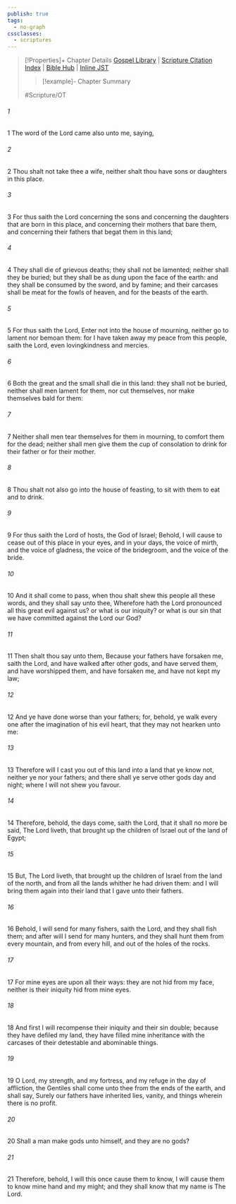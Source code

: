 ```yaml
---
publish: true
tags:
  - no-graph
cssclasses:
  - scriptures
---
```

>[!Properties]+ Chapter Details
>[Gospel Library](https://churchofjesuschrist.org/study/scriptures/ot/jer/16?lang=eng)    |    [Scripture Citation Index](https://scriptures.byu.edu/#07c10::c07c10)    |    [Bible Hub](https://biblehub.com/jeremiah/16.htm)    |    [Inline JST](https://scripturetoolbox.com/html/ic/Jeremiah/16.html)
>>[!example]- Chapter Summary
>> 
> 
>
>#Scripture/OT
###### 1
1 The word of the Lord came also unto me, saying,
###### 2
2 Thou shalt not take thee a wife, neither shalt thou have sons or daughters in this place.
###### 3
3 For thus saith the Lord concerning the sons and concerning the daughters that are born in this place, and concerning their mothers that bare them, and concerning their fathers that begat them in this land;
###### 4
4 They shall die of grievous deaths; they shall not be lamented; neither shall they be buried; but they shall be as dung upon the face of the earth: and they shall be consumed by the sword, and by famine; and their carcases shall be meat for the fowls of heaven, and for the beasts of the earth.
###### 5
5 For thus saith the Lord, Enter not into the house of mourning, neither go to lament nor bemoan them: for I have taken away my peace from this people, saith the Lord, even lovingkindness and mercies.
###### 6
6 Both the great and the small shall die in this land: they shall not be buried, neither shall men lament for them, nor cut themselves, nor make themselves bald for them:
###### 7
7 Neither shall men tear themselves for them in mourning, to comfort them for the dead; neither shall men give them the cup of consolation to drink for their father or for their mother.
###### 8
8 Thou shalt not also go into the house of feasting, to sit with them to eat and to drink.
###### 9
9 For thus saith the Lord of hosts, the God of Israel; Behold, I will cause to cease out of this place in your eyes, and in your days, the voice of mirth, and the voice of gladness, the voice of the bridegroom, and the voice of the bride.
###### 10
10 And it shall come to pass, when thou shalt shew this people all these words, and they shall say unto thee, Wherefore hath the Lord pronounced all this great evil against us? or what is our iniquity? or what is our sin that we have committed against the Lord our God?
###### 11
11 Then shalt thou say unto them, Because your fathers have forsaken me, saith the Lord, and have walked after other gods, and have served them, and have worshipped them, and have forsaken me, and have not kept my law;
###### 12
12 And ye have done worse than your fathers; for, behold, ye walk every one after the imagination of his evil heart, that they may not hearken unto me:
###### 13
13 Therefore will I cast you out of this land into a land that ye know not, neither ye nor your fathers; and there shall ye serve other gods day and night; where I will not shew you favour.
###### 14
14 Therefore, behold, the days come, saith the Lord, that it shall no more be said, The Lord liveth, that brought up the children of Israel out of the land of Egypt;
###### 15
15 But, The Lord liveth, that brought up the children of Israel from the land of the north, and from all the lands whither he had driven them: and I will bring them again into their land that I gave unto their fathers.
###### 16
16 Behold, I will send for many fishers, saith the Lord, and they shall fish them; and after will I send for many hunters, and they shall hunt them from every mountain, and from every hill, and out of the holes of the rocks.
###### 17
17 For mine eyes are upon all their ways: they are not hid from my face, neither is their iniquity hid from mine eyes.
###### 18
18 And first I will recompense their iniquity and their sin double; because they have defiled my land, they have filled mine inheritance with the carcases of their detestable and abominable things.
###### 19
19 O Lord, my strength, and my fortress, and my refuge in the day of affliction, the Gentiles shall come unto thee from the ends of the earth, and shall say, Surely our fathers have inherited lies, vanity, and things wherein there is no profit.
###### 20
20 Shall a man make gods unto himself, and they are no gods?
###### 21
21 Therefore, behold, I will this once cause them to know, I will cause them to know mine hand and my might; and they shall know that my name is The Lord.

